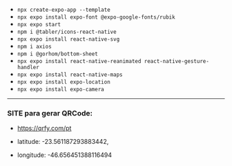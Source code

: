 - `npx create-expo-app --template`
- `npx expo install expo-font @expo-google-fonts/rubik`
- `npx expo start`
- `npm i @tabler/icons-react-native`
- `npx expo install react-native-svg`
- `npm i axios`
- `npm i @gorhom/bottom-sheet`
- `npx expo install react-native-reanimated react-native-gesture-handler`
- `npx expo install react-native-maps`
- `npx expo install expo-location`
- `npx expo install expo-camera`

<hr/>


### SITE para gerar QRCode:

- https://qrfy.com/pt

- latitude: -23.561187293883442,
- longitude: -46.656451388116494